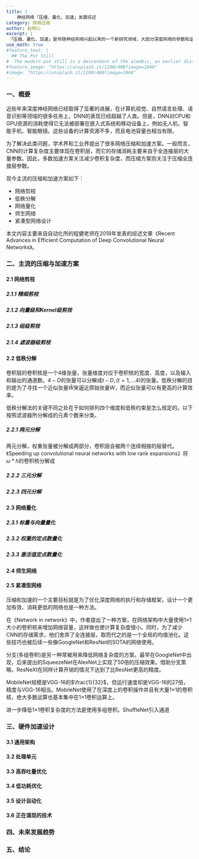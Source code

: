```yaml
---
title: |
    神经网络「压缩、量化、加速」发展综述
category: 网络压缩
author: 赵明心
excerpt: |
 「压缩、量化、加速」是伴随神经网络兴起以来的一个新研究领域，大部分深度网络的参数和运算量都远远超过经典模型，这导致深度神经网络虽然精度高，但却无法被部署在移动和嵌入式设备上。对神经网络进行压缩和加速成为了一个研究热点。
use_math: true
#feature_text: |
  ## The Pot Still
#  The modern pot still is a descendant of the alembic, an earlier distillation device
#feature_image: "https://unsplash.it/1200/400?image=1048"
#image: "https://unsplash.it/1200/400?image=1048"
---
```


### 一、概要

近些年来深度神经网络已经取得了显著的进展，在计算机视觉、自然语言处理、语音识别等领域的很多任务上，DNN的表现已经超越了人类。但是，DNN对CPU和GPU资源的消耗使得它无法被部署在嵌入式系统和移动设备上，例如无人机、智能手机、智能眼镜。这些设备的计算资源不多，而且电池容量也相当有限。

为了解决此类问题，学术界和工业界提出了很多网络压缩和加速方案。一般而言，CNN的计算复杂度主要体现在卷积层，而它的存储消耗主要来自于全连接层的大量参数。因此，多数加速方案关注减少卷积复杂度，而压缩方案则关注于压缩全连接层参数。

现今主流的压缩和加速方案如下：
- 网络剪枝 
- 低秩分解
- 网络量化
- 师生网络
- 紧凑型网络设计

本文内容主要来自自动化所的程健老师在2018年发表的综述文章《Recent Advances in Efficient Computation of
Deep Convolutional Neural Networks》。

### 二、主流的压缩与加速方案

#### 2.1 网络剪枝
##### 2.1.1 精细剪枝

##### 2.1.2 向量级和Kernel级剪枝

##### 2.1.3 组级剪枝

##### 2.1.4 滤波器级剪枝

#### 2.2 低秩分解

卷积层的卷积核是一个4维张量，张量维度对应于卷积核的宽度、高度，以及输入和输出的通道数。$4-D$的张量可以分解成$t-D,(t=1,...4)$的张量。低秩分解的目的是为了寻找一个近似张量$\hat{W}$来逼近原始张量$W$，而近似张量可以有更高的计算效率。

低秩分解法的关键不同之处在于如何排列四个维度和低秩约束是怎么规定的。以下按照滤波器所分解成的元素个数来分类。

##### 2.2.1 两元分解

两元分解，权重张量被分解成两部分，卷积层会被两个连续相接的层替代。《Speeding up
convolutional neural networks with low rank expansions》将$\omega*h$的卷积核分解成


##### 2.2.2 三元分解

##### 2.2.3 四元分解


#### 2.3 网络量化

##### 2.3.1 标量与向量量化

##### 2.3.2 权重的定点数量化

##### 2.3.3 激活值定点数量化


#### 2.4 师生网络


#### 2.5 紧凑型网络

压缩和加速的一个主要目标就是为了优化深度网络的执行和存储框架，设计一个更加有效、消耗更低的网络也是一种方法。

在《Network in network》中，作者提出了一种方案，在网络架构中大量使用1×1大小的卷积核来增加网络容量，这样做也使计算复杂度很小。同时，为了减少CNN的存储需求，他们舍弃了全连接层，取而代之的是一个全局的均值池化。这些技巧也被后续一些像GoogleNet和ResNet的SOTA的网络使用。

分支(多组卷积)是另一种常被用来降低网络复杂度的方案。最早在GoogleNet中出现，后来提出的SqueezeNet在AlexNet上实现了50倍的压缩效果。借助分支策略，ResNeXt在同样计算开销的情况下达到了比ResNet更高的精度。

MobileNet规模是VGG-16的$\frac{1}{32}$，但运行速度却是VGG-16的27倍，精度与VGG-16相当。MobileNet使用了在深度上的卷积操作并且有大量1×1的卷积核，绝大多数运算也基本集中在1×1卷积运算上。

进一步降低1×1卷积复杂度的方法是使用多组卷积。ShuffleNet引入通道

### 三、硬件加速设计

#### 3.1 通用架构


#### 3.2 处理单元


#### 3.3 高吞吐量优化


#### 3.4 低功耗优化

#### 3.5 设计自动化

#### 3.6 正在涌现的技术

### 四、未来发展趋势


### 五、结论
